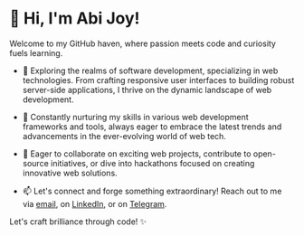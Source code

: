 # 👋 Hi, I'm Abi Joy!

Welcome to my GitHub haven, where passion meets code and curiosity fuels learning.

- 👀 Exploring the realms of software development, specializing in web technologies. From crafting responsive user interfaces to building robust server-side applications, I thrive on the dynamic landscape of web development.

- 🌱 Constantly nurturing my skills in various web development frameworks and tools, always eager to embrace the latest trends and advancements in the ever-evolving world of web tech.

- 💞️ Eager to collaborate on exciting web projects, contribute to open-source initiatives, or dive into hackathons focused on creating innovative web solutions.

- 📫 Let's connect and forge something extraordinary! Reach out to me via [email](mailto:abijoy611@gmail.com), on [LinkedIn](https://in.linkedin.com/in/abi-joy), or on [Telegram](https://t.me/abivj007).

Let's craft brilliance through code! ✨


<!---
abi-joy/abi-joy is a ✨ special ✨ repository because its `README.md` (this file) appears on your GitHub profile.
You can click the "Edit" button above to make changes to this file and personalize your GitHub profile even more.
--->
